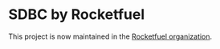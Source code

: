 # SDBC by Rocketfuel

This project is now maintained in the [Rocketfuel organization](https://github.com/rocketfuel/sdbc).
